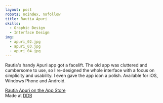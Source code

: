 ```yaml
---
layout: post
robots: noindex, nofollow
title: Rautia Apuri
skills: 
  - Graphic Design
  - Interface Design
img:
  - apuri_02.jpg
  - apuri_03.jpg
  - apuri_04.jpg
---
```


Rautia's handy Apuri app got a facelift. The old app was cluttered and cumbersome to use, so I re-designed the whole interface with a focus on simplicity and usability. I even gave the app icon a polish. Available for iOS, Windows Phone and Android.

[Rautia Apuri on the App Store](https://itunes.apple.com/us/app/rautia-apuri/id524323705?mt=8)  
Made at [DDB](http://ddb.fi)